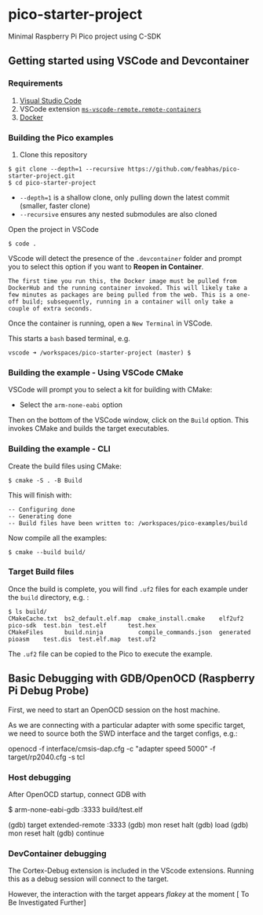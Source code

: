 # pico-starter-project
Minimal Raspberry Pi Pico project using C-SDK

## Getting started using VSCode and Devcontainer

### Requirements
1. [Visual Studio Code](https://code.visualstudio.com/docs/setup/setup-overview)
1. VSCode extension [`ms-vscode-remote.remote-containers`](https://marketplace.visualstudio.com/items?itemName=ms-vscode-remote.remote-containers)
1. [Docker](https://docs.docker.com/get-docker/)

### Building the Pico examples

1. Clone this repository
```
$ git clone --depth=1 --recursive https://github.com/feabhas/pico-starter-project.git
$ cd pico-starter-project
```
* `--depth=1` is a shallow clone, only pulling down the latest commit (smaller, faster clone)
* `--recursive` ensures any nested submodules are also cloned

Open the project in VSCode
```
$ code .
```

VScode will detect the presence of the `.devcontainer` folder and prompt you to select this option if you want to **Reopen in Container**.

    The first time you run this, the Docker image must be pulled from DockerHub and the running container invoked. This will likely take a few minutes as packages are being pulled from the web. This is a one-off build; subsequently, running in a container will only take a couple of extra seconds.

Once the container is running, open a `New Terminal` in VSCode.

This starts a `bash` based terminal, e.g.
```
vscode ➜ /workspaces/pico-starter-project (master) $ 
```

### Building the example - Using VSCode CMake

VSCode will prompt you to select a kit for building with CMake:

* Select the `arm-none-eabi` option

Then on the bottom of the VSCode window, click on the `Build` option. This invokes CMake and builds the target executables.


### Building the example - CLI

Create the build files using CMake:
```
$ cmake -S . -B Build
```
This will finish with:
```
-- Configuring done
-- Generating done
-- Build files have been written to: /workspaces/pico-examples/build
```

Now compile all the examples:
```
$ cmake --build build/
```

### Target Build files

Once the build is complete, you will find `.uf2` files for each example under the `build` directory, e.g. :
```
$ ls build/
CMakeCache.txt  bs2_default.elf.map  cmake_install.cmake    elf2uf2    pico-sdk  test.bin  test.elf      test.hex
CMakeFiles      build.ninja          compile_commands.json  generated  pioasm    test.dis  test.elf.map  test.uf2
```

The `.uf2` file can be copied to the Pico to execute the example.


## Basic Debugging with GDB/OpenOCD (Raspberry Pi Debug Probe)

First, we need to start an OpenOCD session on the host machine.

As we are connecting with a particular adapter with some specific target,
we need to source both the SWD interface and the target configs,
e.g.:

  openocd -f interface/cmsis-dap.cfg -c "adapter speed 5000" -f target/rp2040.cfg -s tcl


### Host debugging

After OpenOCD startup, connect GDB with
   
  $ arm-none-eabi-gdb :3333 build/test.elf

  (gdb) target extended-remote :3333
  (gdb) mon reset halt
  (gdb) load
  (gdb) mon reset halt
  (gdb) continue

### DevContainer debugging

The Cortex-Debug extension is included in the VScode extensions. Running this as a debug session will connect to the target.

However, the interaction with the target appears *flakey* at the moment [ To Be Investigated Further]
